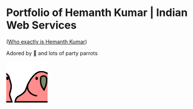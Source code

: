 # Portfolio of Hemanth Kumar | Indian Web Services

([Who exactly is Hemanth Kumar](https://indianwebservices.co.in/))


Adored by 🐣 and lots of party parrots

<img src="./img/party.gif" align="center">
